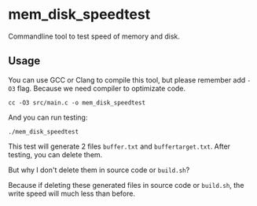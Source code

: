 # mem_disk_speedtest
Commandline tool to test speed of memory and disk.

## Usage
You can use GCC or Clang to compile this tool, but please remember add `-O3` flag. Because we need compiler to optimizate code.

```
cc -O3 src/main.c -o mem_disk_speedtest
```

And you can run testing:

```
./mem_disk_speedtest
```
 
This test will generate 2 files `buffer.txt` and `buffertarget.txt`. After testing, you can delete them. 

But why I don't delete them in source code or `build.sh`?

Because if deleting these generated files in source code or `build.sh`, the write speed will much less than before.
